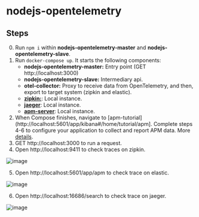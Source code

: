 # nodejs-opentelemetry

## Steps

0. Run `npm i` within **nodejs-opentelemetry-master** and **nodejs-opentelemetry-slave**.
1. Run `docker-compose up`.
   It starts the following components:
   * **nodejs-opentelemetry-master:** Entry point (GET http://localhost:3000)
   * **nodejs-opentelemetry-slave:** Intermediary api.
   * **otel-collector:** Proxy to receive data from OpenTelemetry, and then, export to target system (zipkin and elastic).
   * [**zipkin:**](https://zipkin.io/): Local instance.
   * [**jaeger**](https://www.jaegertracing.io/): Local instance.
   * [**apm-server**](https://www.elastic.co/es/apm/): Local instance.
2. When Compose finishes, navigate to [apm-tutorial](http://localhost:5601/app/kibana#/home/tutorial/apm]. Complete steps 4-6 to configure your application to collect and report APM data. More [details](https://www.elastic.co/guide/en/apm/get-started/current/quick-start-overview.html).
3. GET http://localhost:3000 to run a request.
4. Open http://localhost:9411 to check traces on zipkin.

![image](https://user-images.githubusercontent.com/24419905/113476410-abd9d480-947b-11eb-9c2e-f9d602e2b915.png)

5. Open http://localhost:5601/app/apm to check trace on elastic.

![image](https://user-images.githubusercontent.com/24419905/113476427-c449ef00-947b-11eb-80e4-88df30950314.png)

6. Open http://localhost:16686/search to check trace on jaeger.

![image](https://user-images.githubusercontent.com/24419905/113564577-e6717780-9609-11eb-9f27-951b0ebd70b8.png)
